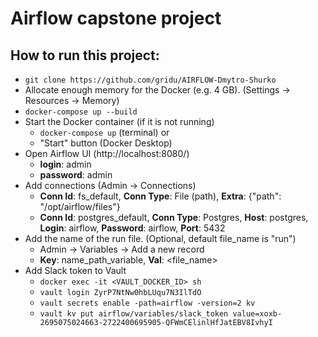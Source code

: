 # Airflow capstone project

## How to run this project:
- `git clone https://github.com/gridu/AIRFLOW-Dmytro-Shurko`
- Allocate enough memory for the Docker (e.g. 4 GB). (Settings → Resources → Memory)
- `docker-compose up --build`
- Start the Docker container (if it is not running)
    - `docker-compose up` (terminal) or
    - "Start" button (Docker Desktop)
- Open Airflow UI (http://localhost:8080/)
	- **login**: admin
	- **password**: admin
- Add connections (Admin → Connections)
	- **Conn Id**: fs_default, **Conn Type**: File (path), **Extra**: {"path": "/opt/airflow/files"}
	- **Conn Id**: postgres_default, **Conn Type**: Postgres, **Host**: postgres, **Login**: airflow, **Password**: airflow, **Port**: 5432
- Add the name of the run file. (Optional, default file_name is "run")
	- Admin → Variables → Add a new record
	- **Key**: name_path_variable, **Val**: &lt;file_name&gt;
- Add Slack token to Vault
    - `docker exec -it <VAULT_DOCKER_ID> sh`
    - `vault login ZyrP7NtNw0hbLUqu7N3IlTdO`
    - `vault secrets enable -path=airflow -version=2 kv`
    - `vault kv put airflow/variables/slack_token value=xoxb-2695075024663-2722400695905-QFWmCElinlHfJatEBV8IvhyI`
